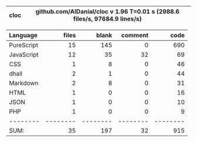 cloc|github.com/AlDanial/cloc v 1.96  T=0.01 s (2988.6 files/s, 97684.9 lines/s)
--- | ---

Language|files|blank|comment|code
:-------|-------:|-------:|-------:|-------:
PureScript|15|145|0|690
JavaScript|12|35|32|69
CSS|1|8|0|46
dhall|2|1|0|44
Markdown|2|8|0|31
HTML|1|0|0|16
JSON|1|0|0|10
PHP|1|0|0|9
--------|--------|--------|--------|--------
SUM:|35|197|32|915
